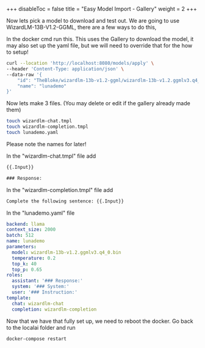 
+++
disableToc = false
title = "Easy Model Import - Gallery"
weight = 2
+++

Now lets pick a model to download and test out. We are going to use WizardLM-13B-V1.2-GGML, there are a few ways to do this, 

In the docker cmd run this. This uses the Gallery to download the model, it may also set up the yaml file, but we will need to override that for the how to setup!
```bash
curl --location 'http://localhost:8080/models/apply' \
--header 'Content-Type: application/json' \
--data-raw '{
    "id": "TheBloke/wizardlm-13b-v1.2-ggml/wizardlm-13b-v1.2.ggmlv3.q4_0.bin",
    "name": "lunademo"
}'
```

Now lets make 3 files. (You may delete or edit if the gallery already made them)

```bash
touch wizardlm-chat.tmpl
touch wizardlm-completion.tmpl
touch lunademo.yaml
```

Please note the names for later!

In the "wizardlm-chat.tmpl" file add

```txt
{{.Input}}

### Response:
```

In the "wizardlm-completion.tmpl" file add

```txt
Complete the following sentence: {{.Input}}
```


In the "lunademo.yaml" file

```yaml
backend: llama
context_size: 2000
batch: 512
name: lunademo
parameters:
  model: wizardlm-13b-v1.2.ggmlv3.q4_0.bin
  temperature: 0.2
  top_k: 40
  top_p: 0.65
roles:
  assistant: '### Response:'
  system: '### System:'
  user: '### Instruction:'
template:
  chat: wizardlm-chat
  completion: wizardlm-completion
```

Now that we have that fully set up, we need to reboot the docker. Go back to the localai folder and run

```bash
docker-compose restart
```
